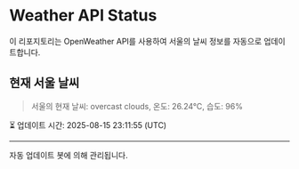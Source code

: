 
# Weather API Status

이 리포지토리는 OpenWeather API를 사용하여 서울의 날씨 정보를 자동으로 업데이트합니다.

## 현재 서울 날씨
> 서울의 현재 날씨: overcast clouds, 온도: 26.24°C, 습도: 96%

⏳ 업데이트 시간: 2025-08-15 23:11:55 (UTC)

---
자동 업데이트 봇에 의해 관리됩니다.
